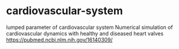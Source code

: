 # cardiovascular-system
lumped parameter of cardiovascular system 
Numerical simulation of cardiovascular dynamics with healthy and diseased heart valves https://pubmed.ncbi.nlm.nih.gov/16140309/
